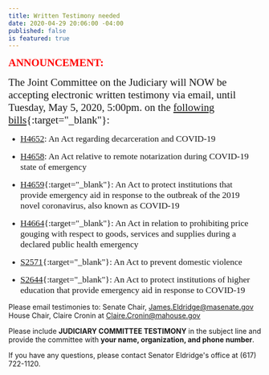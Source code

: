 ```yaml
---
title: Written Testimony needed
date: 2020-04-29 20:06:00 -04:00
published: false
is featured: true
---
```


<span style="font-family:Papyrus; font-size:1.5em; color:red;">**ANNOUNCEMENT:**</span>

<span style="font-family:Papyrus; font-size:1.5em;">The Joint Committee on the Judiciary will NOW be accepting electronic written testimony via email, until Tuesday, May 5, 2020, 5:00pm. on the [following bills](https://malegislature.gov/Events/Hearings/Detail/3479){:target="_blank"}:</span>

* <span style="font-family:Papyrus; font-size:1.25em;">[H4652](https://malegislature.gov/Bills/191/H4652): An Act regarding decarceration and COVID-19</span>

* <span style="font-family:Papyrus; font-size:1.25em;">[H4658](https://malegislature.gov/Bills/191/H4658): An Act relative to remote notarization during COVID-19 state of emergency</span>

* <span style="font-family:Papyrus; font-size:1.25em;">[H4659](https://malegislature.gov/Bills/191/H4659){:target="_blank"}: An Act to protect institutions that provide emergency aid in response to the outbreak of the 2019 novel coronavirus, also known as COVID-19</span>

* <span style="font-family:Papyrus; font-size:1.25em;">[H4664](https://malegislature.gov/Bills/191/H4664){:target="_blank"}: An Act in relation to prohibiting price gouging with respect to goods, services and supplies during a declared public health emergency</span>

* <span style="font-family:Papyrus; font-size:1.25em;">[S2571](https://malegislature.gov/Bills/191/S2571){:target="_blank"}: An Act to prevent domestic violence</span>

* <span style="font-family:Papyrus; font-size:1.25em;">[S2644](https://malegislature.gov/Bills/191/S2664){:target="_blank"}: An Act to protect institutions of higher education that provide emergency aid in response to COVID-19</span>

Please email testimonies to:
Senate Chair, [James.Eldridge@masenate.gov](mailto:James.Eldridge@masenate.gov)
House Chair, Claire Cronin at [Claire.Cronin@mahouse.gov](mailto:Claire.Cronin@mahouse.gov)

Please include **JUDICIARY COMMITTEE TESTIMONY** in the subject line and provide the committee with **your name, organization, and phone number**.

If you have any questions, please contact Senator Eldridge's office at (617) 722-1120.